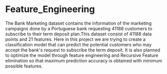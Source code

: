# Feature_Engineering
The Bank Marketing dataset contains the information of the marketing campaigns done by a Portuguese bank requesting 41188 customers to subscribe to their term deposit plan.This dataset consist of 41188 data points and 21 features. Here in this project we are trying to create a classification model that can predict the potential customers who may accept the bank's request to subscribe the term deposit. It is also planned to optimize the model through feature engineering and Recursive Feature elimination so that maximum prediction accuracy is obtained with minimum possible features.

